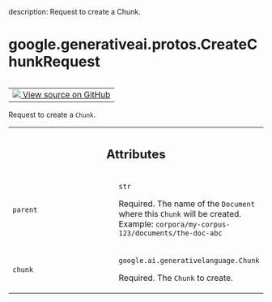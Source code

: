 description: Request to create a Chunk.

<div itemscope itemtype="http://developers.google.com/ReferenceObject">
<meta itemprop="name" content="google.generativeai.protos.CreateChunkRequest" />
<meta itemprop="path" content="Stable" />
</div>

# google.generativeai.protos.CreateChunkRequest

<!-- Insert buttons and diff -->

<table class="tfo-notebook-buttons tfo-api nocontent" align="left">
<td>
  <a target="_blank" href="https://github.com/googleapis/google-cloud-python/tree/main/packages/google-ai-generativelanguage/google/ai/generativelanguage_v1beta/types/retriever_service.py#L538-L558">
    <img src="https://www.tensorflow.org/images/GitHub-Mark-32px.png" />
    View source on GitHub
  </a>
</td>
</table>



Request to create a ``Chunk``.

<!-- Placeholder for "Used in" -->




<!-- Tabular view -->
 <table class="responsive fixed orange">
<colgroup><col width="214px"><col></colgroup>
<tr><th colspan="2"><h2 class="add-link">Attributes</h2></th></tr>

<tr>
<td>

`parent`<a id="parent"></a>

</td>
<td>

`str`

Required. The name of the ``Document`` where this ``Chunk``
will be created. Example:
``corpora/my-corpus-123/documents/the-doc-abc``

</td>
</tr><tr>
<td>

`chunk`<a id="chunk"></a>

</td>
<td>

`google.ai.generativelanguage.Chunk`

Required. The ``Chunk`` to create.

</td>
</tr>
</table>



